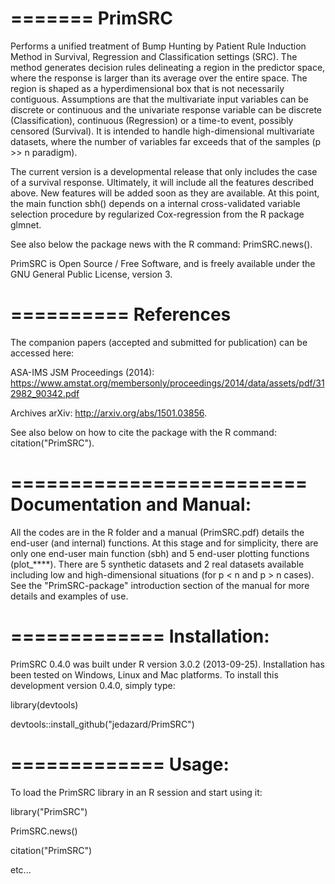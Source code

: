 =======
PrimSRC
=======
Performs a unified treatment of Bump Hunting by Patient Rule Induction Method in Survival, Regression and Classification settings (SRC). The method generates decision rules delineating a region in the predictor space, where the response is larger than its average over the entire space. The region is shaped as a hyperdimensional box that is not necessarily contiguous.
Assumptions are that the multivariate input variables can be discrete or continuous and the
univariate response variable can be discrete (Classification), continuous (Regression) or a time-to event,
possibly censored (Survival). It is intended to handle high-dimensional multivariate datasets,
where the number of variables far exceeds that of the samples (p >> n paradigm).

The current version is a developmental release that only includes the case of a survival response. Ultimately, it will include all the features described above. New features will be added soon as they are available. At this
point, the main function sbh() depends on a internal cross-validated variable selection procedure by
regularized Cox-regression from the R package glmnet.

See also below the package news with the R command: PrimSRC.news().

PrimSRC is Open Source / Free Software, and is freely available under the GNU General Public License, version 3.

==========
References
==========
The companion papers (accepted and submitted for publication) can be accessed here:

ASA-IMS JSM Proceedings (2014): 
https://www.amstat.org/membersonly/proceedings/2014/data/assets/pdf/312982_90342.pdf

Archives arXiv:
http://arxiv.org/abs/1501.03856.

See also below on how to cite the package with the R command: citation("PrimSRC").

=========================
Documentation and Manual: 
=========================
All the codes are in the R folder and a manual (PrimSRC.pdf) details the end-user (and internal) functions. At this stage and for simplicity, there are only one end-user main function (sbh) and 5 end-user plotting functions (plot_****). There are 5 synthetic datasets and 2 real datasets available including low and high-dimensional situations (for p < n and p > n cases). See the "PrimSRC-package" introduction section of the manual for more details and examples of use.

=============
Installation: 
=============
PrimSRC 0.4.0 was built under R version 3.0.2 (2013-09-25).
Installation has been tested on Windows, Linux and Mac platforms.
To install this development version 0.4.0, simply type:

library(devtools)

devtools::install_github("jedazard/PrimSRC")

=============
Usage: 
=============
To load the PrimSRC library in an R session and start using it:

library("PrimSRC")

PrimSRC.news()

citation("PrimSRC")

etc...
